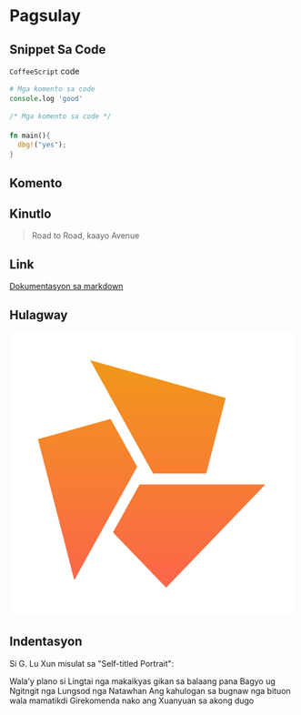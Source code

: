[Markdown global nga mga komento]:#

# Pagsulay

## Snippet Sa Code

`CoffeeScript` code

```coffee
# Mga komento sa code
console.log 'good'


```

```rust
/* Mga komento sa code */

fn main(){
  dbg!("yes");
}
```

## Komento

<!-- HTML 注释 --> 

<!-- 多行注释 --> 

## Kinutlo

> Road to Road, kaayo Avenue

## Link

[Dokumentasyon sa markdown](https://github.com/xxai-art/xxai-art-md)

## Hulagway

![xxAI.Art Brand Identity](https://raw.githubusercontent.com/xxai-art/web/main/file/svg/logo.svg)

## Indentasyon

Si G. Lu Xun misulat sa "Self-titled Portrait":

  Wala’y plano si Lingtai nga makaikyas gikan sa balaang pana
  Bagyo ug Ngitngit nga Lungsod nga Natawhan
  Ang kahulogan sa bugnaw nga bituon wala mamatikdi
  Girekomenda nako ang Xuanyuan sa akong dugo
